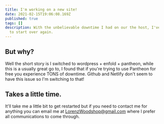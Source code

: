 ```yaml
---
title: I'm working on a new site!
date: 2021-02-15T19:06:08.169Z
published: true
tags: []
description: With the unbelievable downtime I had on our the host, I've decided
  to start over again.
---
```

## But why?

Well the short story is I switched to wordpress + enfold + pantheon, while this is a usually great go to, I found that if you're trying to use Pantheon for free you experience TONS of downtime. Github and Netlify don't seem to have this issue so I'm switching to that!

## Takes a little time.

It'll take me a little bit to get restarted but if you need to contact me for anything you can email me at LorenzWoodshop@gmail.com where I prefer all communications to come through.